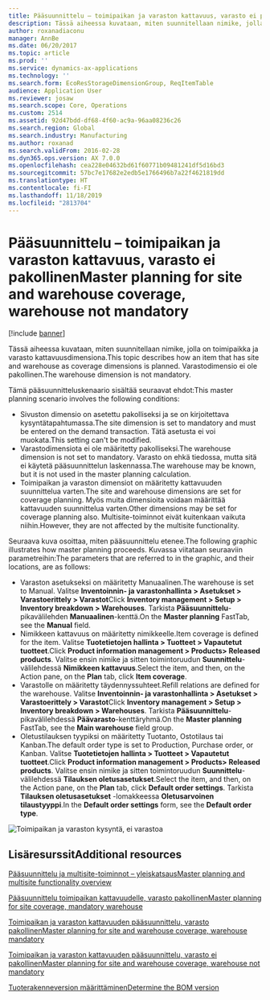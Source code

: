 ```yaml
---
title: Pääsuunnittelu – toimipaikan ja varaston kattavuus, varasto ei pakollinen
description: Tässä aiheessa kuvataan, miten suunnitellaan nimike, jolla on toimipaikka ja varasto kattavuusdimensiona. Varastodimensio ei ole pakollinen.
author: roxanadiaconu
manager: AnnBe
ms.date: 06/20/2017
ms.topic: article
ms.prod: ''
ms.service: dynamics-ax-applications
ms.technology: ''
ms.search.form: EcoResStorageDimensionGroup, ReqItemTable
audience: Application User
ms.reviewer: josaw
ms.search.scope: Core, Operations
ms.custom: 2514
ms.assetid: 92d47bdd-df68-4f60-ac9a-96aa08236c26
ms.search.region: Global
ms.search.industry: Manufacturing
ms.author: roxanad
ms.search.validFrom: 2016-02-28
ms.dyn365.ops.version: AX 7.0.0
ms.openlocfilehash: cea228e04632bd61f60771b09481241df5d16bd3
ms.sourcegitcommit: 57bc7e17682e2edb5e1766496b7a22f4621819dd
ms.translationtype: HT
ms.contentlocale: fi-FI
ms.lasthandoff: 11/18/2019
ms.locfileid: "2813704"
---
```

# <a name="master-planning-for-site-and-warehouse-coverage-warehouse-not-mandatory"></a><span data-ttu-id="01d83-104">Pääsuunnittelu – toimipaikan ja varaston kattavuus, varasto ei pakollinen</span><span class="sxs-lookup"><span data-stu-id="01d83-104">Master planning for site and warehouse coverage, warehouse not mandatory</span></span>

[!include [banner](../includes/banner.md)]

<span data-ttu-id="01d83-105">Tässä aiheessa kuvataan, miten suunnitellaan nimike, jolla on toimipaikka ja varasto kattavuusdimensiona.</span><span class="sxs-lookup"><span data-stu-id="01d83-105">This topic describes how an item that has site and warehouse as coverage dimensions is planned.</span></span> <span data-ttu-id="01d83-106">Varastodimensio ei ole pakollinen.</span><span class="sxs-lookup"><span data-stu-id="01d83-106">The warehouse dimension is not mandatory.</span></span>

<span data-ttu-id="01d83-107">Tämä pääsuunnitteluskenaario sisältää seuraavat ehdot:</span><span class="sxs-lookup"><span data-stu-id="01d83-107">This master planning scenario involves the following conditions:</span></span>

-   <span data-ttu-id="01d83-108">Sivuston dimensio on asetettu pakolliseksi ja se on kirjoitettava kysyntätapahtumassa.</span><span class="sxs-lookup"><span data-stu-id="01d83-108">The site dimension is set to mandatory and must be entered on the demand transaction.</span></span> <span data-ttu-id="01d83-109">Tätä asetusta ei voi muokata.</span><span class="sxs-lookup"><span data-stu-id="01d83-109">This setting can't be modified.</span></span>
-   <span data-ttu-id="01d83-110">Varastodimensiota ei ole määritetty pakolliseksi.</span><span class="sxs-lookup"><span data-stu-id="01d83-110">The warehouse dimension is not set to mandatory.</span></span> <span data-ttu-id="01d83-111">Varasto on ehkä tiedossa, mutta sitä ei käytetä pääsuunnittelun laskennassa.</span><span class="sxs-lookup"><span data-stu-id="01d83-111">The warehouse may be known, but it is not used in the master planning calculation.</span></span>
-   <span data-ttu-id="01d83-112">Toimipaikan ja varaston dimensiot on määritetty kattavuuden suunnittelua varten.</span><span class="sxs-lookup"><span data-stu-id="01d83-112">The site and warehouse dimensions are set for coverage planning.</span></span> <span data-ttu-id="01d83-113">Myös muita dimensioita voidaan määrittää kattavuuden suunnittelua varten.</span><span class="sxs-lookup"><span data-stu-id="01d83-113">Other dimensions may be set for coverage planning also.</span></span> <span data-ttu-id="01d83-114">Multisite-toiminnot eivät kuitenkaan vaikuta niihin.</span><span class="sxs-lookup"><span data-stu-id="01d83-114">However, they are not affected by the multisite functionality.</span></span>

<span data-ttu-id="01d83-115">Seuraava kuva osoittaa, miten pääsuunnittelu etenee.</span><span class="sxs-lookup"><span data-stu-id="01d83-115">The following graphic illustrates how master planning proceeds.</span></span> <span data-ttu-id="01d83-116">Kuvassa viitataan seuraaviin parametreihin:</span><span class="sxs-lookup"><span data-stu-id="01d83-116">The parameters that are referred to in the graphic, and their locations, are as follows:</span></span>
-   <span data-ttu-id="01d83-117">Varaston asetukseksi on määritetty Manuaalinen.</span><span class="sxs-lookup"><span data-stu-id="01d83-117">The warehouse is set to Manual.</span></span> <span data-ttu-id="01d83-118">Valitse **Inventoinnin- ja varastonhallinta &gt; Asetukset &gt; Varastoerittely &gt; Varastot**</span><span class="sxs-lookup"><span data-stu-id="01d83-118">Click **Inventory management &gt; Setup &gt; Inventory breakdown &gt; Warehouses**.</span></span> <span data-ttu-id="01d83-119">Tarkista **Pääsuunnittelu**-pikavälilehden **Manuaalinen**-kenttä.</span><span class="sxs-lookup"><span data-stu-id="01d83-119">On the **Master planning** FastTab, see the **Manual** field.</span></span>
-   <span data-ttu-id="01d83-120">Nimikkeen kattavuus on määritetty nimikkeelle.</span><span class="sxs-lookup"><span data-stu-id="01d83-120">Item coverage is defined for the item.</span></span> <span data-ttu-id="01d83-121">Valitse **Tuotetietojen hallinta &gt; Tuotteet &gt; Vapautetut tuotteet**.</span><span class="sxs-lookup"><span data-stu-id="01d83-121">Click **Product information management &gt; Products&gt; Released products**.</span></span> <span data-ttu-id="01d83-122">Valitse ensin nimike ja sitten toimintoruudun **Suunnittelu**-välilehdessä **Nimikkeen kattavuus**.</span><span class="sxs-lookup"><span data-stu-id="01d83-122">Select the item, and then, on the Action pane, on the **Plan** tab, click **Item coverage**.</span></span>
-   <span data-ttu-id="01d83-123">Varastolle on määritetty täydennyssuhteet.</span><span class="sxs-lookup"><span data-stu-id="01d83-123">Refill relations are defined for the warehouse.</span></span> <span data-ttu-id="01d83-124">Valitse **Inventoinnin- ja varastonhallinta &gt; Asetukset &gt; Varastoerittely &gt; Varastot**</span><span class="sxs-lookup"><span data-stu-id="01d83-124">Click **Inventory management &gt; Setup &gt; Inventory breakdown &gt; Warehouses**.</span></span> <span data-ttu-id="01d83-125">Tarkista **Pääsuunnittelu**-pikavälilehdessä **Päävarasto**-kenttäryhmä.</span><span class="sxs-lookup"><span data-stu-id="01d83-125">On the **Master planning** FastTab, see the **Main warehouse** field group.</span></span>
-   <span data-ttu-id="01d83-126">Oletustilauksen tyypiksi on määritetty Tuotanto, Ostotilaus tai Kanban.</span><span class="sxs-lookup"><span data-stu-id="01d83-126">The default order type is set to Production, Purchase order, or Kanban.</span></span> <span data-ttu-id="01d83-127">Valitse **Tuotetietojen hallinta &gt; Tuotteet &gt; Vapautetut tuotteet**.</span><span class="sxs-lookup"><span data-stu-id="01d83-127">Click **Product information management &gt; Products&gt; Released products**.</span></span> <span data-ttu-id="01d83-128">Valitse ensin nimike ja sitten toimintoruudun **Suunnittelu**-välilehdessä **Tilauksen oletusasetukset**.</span><span class="sxs-lookup"><span data-stu-id="01d83-128">Select the item, and then, on the Action pane, on the **Plan** tab, click **Default order settings**.</span></span> <span data-ttu-id="01d83-129">Tarkista **Tilauksen oletusasetukset** -lomakkeessa **Oletusarvoinen tilaustyyppi**.</span><span class="sxs-lookup"><span data-stu-id="01d83-129">In the **Default order settings** form, see the **Default order type**.</span></span>

![Toimipaikan ja varaston kysyntä, ei varastoa](./media/multisitedemandexplosionscenarioforsiteandwarehousecoveragewarehousenotmandatory.jpg)



<a name="additional-resources"></a><span data-ttu-id="01d83-131">Lisäresurssit</span><span class="sxs-lookup"><span data-stu-id="01d83-131">Additional resources</span></span>
--------

[<span data-ttu-id="01d83-132">Pääsuunnittelu ja multisite-toiminnot – yleiskatsaus</span><span class="sxs-lookup"><span data-stu-id="01d83-132">Master planning and multisite functionality overview</span></span>](master-plan-multisite-functionality.md)

[<span data-ttu-id="01d83-133">Pääsuunnittelu toimipaikan kattavuudelle, varasto pakollinen</span><span class="sxs-lookup"><span data-stu-id="01d83-133">Master planning for site coverage, mandatory warehouse</span></span>](master-plan-site-warehouse-coverage-warehouse-mandatory.md)

[<span data-ttu-id="01d83-134">Toimipaikan ja varaston kattavuuden pääsuunnittelu, varasto pakollinen</span><span class="sxs-lookup"><span data-stu-id="01d83-134">Master planning for site and warehouse coverage, warehouse mandatory</span></span>](master-plan-site-coverage-warehouse-mandatory.md)

[<span data-ttu-id="01d83-135">Toimipaikan ja varaston kattavuuden pääsuunnittelu, varasto ei pakollinen</span><span class="sxs-lookup"><span data-stu-id="01d83-135">Master planning for site and warehouse coverage, warehouse not mandatory</span></span>](master-plan-site-coverage-warehouse-not-mandatory.md)

[<span data-ttu-id="01d83-136">Tuoterakenneversion määrittäminen</span><span class="sxs-lookup"><span data-stu-id="01d83-136">Determine the BOM version</span></span>](master-plan-bom-version-determined.md)



